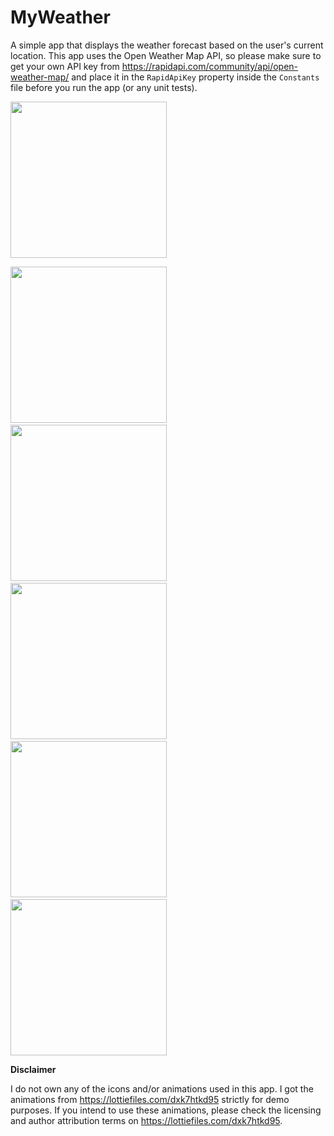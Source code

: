 # MyWeather
A simple app that displays the weather forecast based on the user's current location. This app uses the Open Weather Map API, so please make sure to get your own API key from https://rapidapi.com/community/api/open-weather-map/ and place it in the `RapidApiKey` property inside the `Constants` file before you run the app (or any unit tests).

<img src="https://user-images.githubusercontent.com/41815081/148660961-f0b37485-5d14-4e32-af01-0521e385063a.gif" width="250"> 

<img src="https://user-images.githubusercontent.com/41815081/148661011-12f7d8c3-64f3-41f4-8116-3f966722dc3f.png" width="250">&emsp;&emsp;&emsp;<img src="https://user-images.githubusercontent.com/41815081/148660055-9c90c990-a7ce-4342-ab73-7f34735c35da.png" width="250">&emsp;&emsp;&emsp;<img src="https://user-images.githubusercontent.com/41815081/148660075-aa35e39d-c052-46f3-af98-071571e5ece1.png" width="250">&emsp;&emsp;&emsp;<img src="https://user-images.githubusercontent.com/41815081/148660096-805045a1-0fa6-4d16-b91c-f2d5e1b61f73.png" width="250">&emsp;&emsp;&emsp;<img src="https://user-images.githubusercontent.com/41815081/148660325-1a558af1-2d69-400c-a8ab-88e0e51eec3c.png" width="250">


**Disclaimer**

I do not own any of the icons and/or animations used in this app. I got the animations from https://lottiefiles.com/dxk7htkd95 strictly for demo purposes. If you intend to use these animations, please check the licensing and author attribution terms on https://lottiefiles.com/dxk7htkd95.
